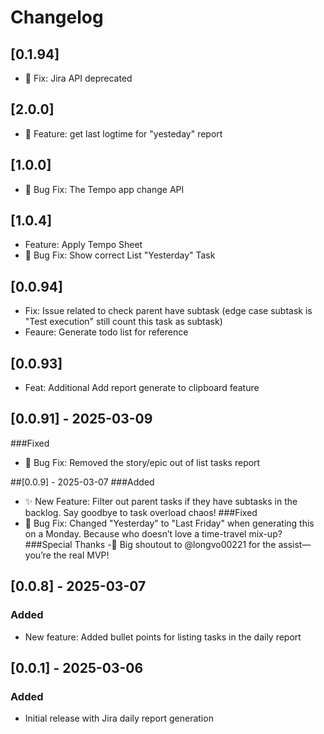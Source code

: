 # Changelog

## [0.1.94]
- 🐛 Fix: Jira API deprecated

## [2.0.0]
- 🐛 Feature: get last logtime for "yesteday" report
## [1.0.0]
- 🐛 Bug Fix: The Tempo app change API
## [1.0.4]
- Feature: Apply Tempo Sheet
- 🐛 Bug Fix: Show correct List "Yesterday" Task

## [0.0.94]
- Fix: Issue related to check parent have subtask (edge case subtask is "Test execution" still count this task as subtask)
- Feaure: Generate todo list for reference

## [0.0.93]
- Feat: Additional Add report generate to clipboard feature

## [0.0.91] - 2025-03-09
###Fixed
- 🐛 Bug Fix: Removed the story/epic out of list tasks report

##[0.0.9] - 2025-03-07
###Added
- ✨ New Feature: Filter out parent tasks if they have subtasks in the backlog. Say goodbye to task overload chaos!
###Fixed
- 🐛 Bug Fix: Changed "Yesterday" to "Last Friday" when generating this on a Monday. Because who doesn’t love a time-travel mix-up?
###Special Thanks
-🙌 Big shoutout to @longvo00221 for the assist—you’re the real MVP!

## [0.0.8] - 2025-03-07
### Added
- New feature: Added bullet points for listing tasks in the daily report

## [0.0.1] - 2025-03-06
### Added
- Initial release with Jira daily report generation
